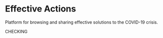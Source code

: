# Effective Actions

Platform for browsing and sharing effective solutions to the COVID-19 crisis.

CHECKING

